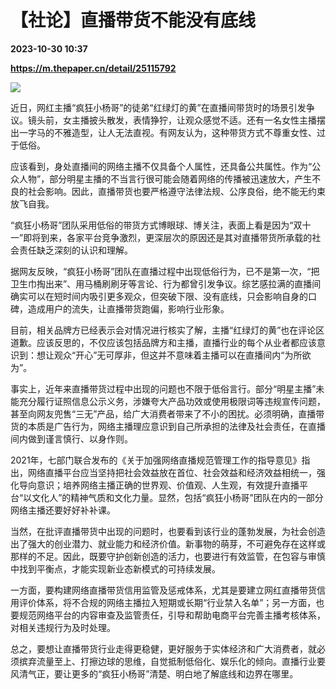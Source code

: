 # 【社论】直播带货不能没有底线

**2023-10-30 10:37**

**https://m.thepaper.cn/detail/25115792**

![](https://imagecloud.thepaper.cn/thepaper/image/276/226/85.jpg)

近日，网红主播“疯狂小杨哥”的徒弟“红绿灯的黄”在直播间带货时的场景引发争议。镜头前，女主播披头散发，表情狰狞，让观众感觉不适。还有一名女性主播摆出一字马的不雅造型，让人无法直视。有网友认为，这种带货方式不尊重女性、过于低俗。

应该看到，身处直播间的网络主播不仅具备个人属性，还具备公共属性。作为“公众人物”，部分明星主播的不当言行很可能会随着网络的传播被迅速放大，产生不良的社会影响。因此，直播带货也要严格遵守法律法规、公序良俗，绝不能无约束放飞自我。

“疯狂小杨哥”团队采用低俗的带货方式博眼球、博关注，表面上看是因为“双十一”即将到来，各家平台竞争激烈，更深层次的原因还是其对直播带货所承载的社会责任缺乏深刻的认识和理解。

据网友反映，“疯狂小杨哥”团队在直播过程中出现低俗行为，已不是第一次，“把卫生巾掏出来”、用马桶刷刷牙等言论、行为都曾引发争议。综艺感拉满的直播间确实可以在短时间内吸引更多观众，但突破下限、没有底线，只会影响自身的口碑，造成用户的流失，让直播带货跑偏，影响行业形象。

目前，相关品牌方已经表示会对情况进行核实了解，主播“红绿灯的黄”也在评论区道歉。应该反思的，不仅应该包括品牌方和主播，直播行业的每个从业者都应该意识到：想让观众“开心”无可厚非，但这并不意味着主播可以在直播间内“为所欲为”。

事实上，近年来直播带货过程中出现的问题也不限于低俗言行。部分“明星主播”未能充分履行证照信息公示义务，涉嫌夸大产品功效或使用极限词等违规宣传问题，甚至向网友兜售“三无”产品，给广大消费者带来了不小的困扰。必须明确，直播带货的本质是广告行为，网络主播理应意识到自己所承担的法律及社会责任，在直播间内做到谨言慎行、以身作则。

2021年，七部门联合发布的《关于加强网络直播规范管理工作的指导意见》指出，网络直播平台应当坚持把社会效益放在首位、社会效益和经济效益相统一，强化导向意识；培养网络主播正确的世界观、价值观、人生观，有效提升直播平台“以文化人”的精神气质和文化力量。显然，包括“疯狂小杨哥”团队在内的一部分网络主播还要好好补补课。

当然，在批评直播带货中出现的问题时，也要看到该行业的蓬勃发展，为社会创造出了强大的创业潜力、就业能力和经济价值。新事物的萌芽，不可避免存在这样或那样的不足。因此，既要守护创新创造的活力，也要进行有效监管，在包容与审慎中找到平衡点，才能实现新业态新模式的可持续发展。

一方面，要构建网络直播带货信用监管及惩戒体系，尤其是要建立网红直播带货信用评价体系，将不合规的网络主播拉入短期或长期“行业禁入名单”；另一方面，也要规范网络平台的内容审查及监管责任，引导和帮助电商平台完善主播考核体系，对相关违规行为及时处理。

总之，要想让直播带货行业走得更稳健，更好服务于实体经济和广大消费者，就必须摈弃流量至上、打擦边球的思维，自觉抵制低俗化、娱乐化的倾向。直播行业要风清气正，要让更多的“疯狂小杨哥”清楚、明白地了解底线和边界在哪里。
